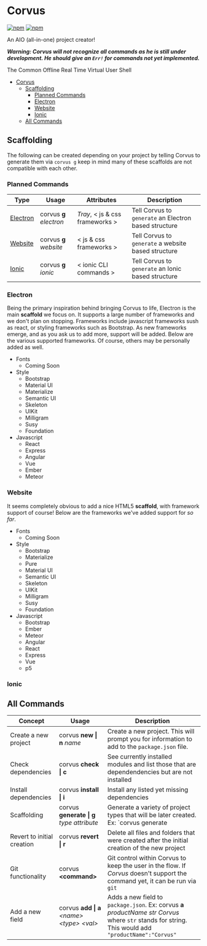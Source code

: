 # Corvus
[![npm](https://img.shields.io/npm/dt/ebongarde-corvus.svg?style=flat-square)](https://www.npmjs.com/package/ebongarde-corvus) [![npm](https://img.shields.io/npm/v/npm.svg?style=flat-square)](https://www.npmjs.com/package/ebongarde-corvus)

An AIO (all-in-one) project creator! 

***Warning: Corvus will not recognize all commands as he is still under development. He should give an `Err!` for commands not yet implemented.***

The Common Offline Real Time Virtual User Shell
<!-- TOC -->

- [Corvus](#corvus)
  - [Scaffolding](#scaffolding)
    - [Planned Commands](#planned-commands)
    - [Electron](#electron)
    - [Website](#website)
    - [Ionic](#ionic)
  - [All Commands](#all-commands)

<!-- /TOC -->
## Scaffolding
The following can be created depending on your project by telling Corvus to generate them via `corvus g` keep in mind many of these scaffolds are not compatible with each other.

### Planned Commands
|Type|Usage|Attributes|Description|
|----|-----|----------|-----------|
|[Electron](#electron)|corvus **g** *electron*|*Tray*, \< js & css frameworks \>|Tell Corvus to `generate` an Electron based structure|
|[Website](#website)|corvus **g** *website*|\< js & css frameworks \>|Tell Corvus to `generate` a website based structure|
|[Ionic](#ionic)|corvus **g** *ionic*|\< ionic CLI commands \>|Tell Corvus to `generate` an Ionic based structure|

### Electron
Being the primary inspiration behind bringing Corvus to life, Electron is the main **scaffold** we focus on. It supports a large number of frameworks and we don't plan on stopping. Frameworks include javascript frameworks sush as react, or styling frameworks such as Bootstrap. As new frameworks emerge, and as you ask us to add more, support will be added. Below are the various supported frameworks. Of course, others may be personally added as well.

- Fonts
  - Coming Soon
- Style
  - Bootstrap
  - Material UI
  - Materialize
  - Semantic UI
  - Skeleton
  - UIKit
  - Milligram
  - Susy
  - Foundation
- Javascript
  - React
  - Express
  - Angular
  - Vue
  - Ember
  - Meteor

### Website
It seems completely obvious to add a nice HTML5 **scaffold**, with framework support of course! Below are the frameworks we've added support for *so far*.

- Fonts
  - Coming Soon
- Style
  - Bootstrap
  - Materialize
  - Pure
  - Material UI
  - Semantic UI
  - Skeleton
  - UIKit
  - Milligram
  - Susy
  - Foundation
- Javascript
  - Bootstrap
  - Ember
  - Meteor
  - Angular
  - React
  - Express
  - Vue
  - p5

### Ionic


## All Commands
|Concept|Usage|Description|
|-------|-----|-----------|
|Create a new project|corvus **new \| n** *name*|Create a new project. This will prompt you for information to add to the `package.json` file.|
|Check dependencies|corvus **check \| c**|See currently installed modules and list those that are dependendencies but are not installed|
|Install dependencies|corvus **install \| i**|Install any listed yet missing dependencies|
|Scaffolding|corvus **generate \| g** *type attribute*|Generate a variety of project types that will be later created. Ex: `corvus generate|g electron tray`|
|Revert to initial creation|corvus **revert \| r**|Delete all files and folders that were created after the initial creation of the new project|
|Git functionality|corvus **\<command\>**|Git control within Corvus to keep the user in the flow. If *Corvus* doesn't support the command yet, it can be run via `git`|
|Add a new field|corvus **add \| a** *\<name\> \<type\> \<val\>*|Adds a new field to `package.json`.  Ex: corvus **a** *productName str Corvus* where `str` stands for string. This would add `"productName":"Corvus"`|
